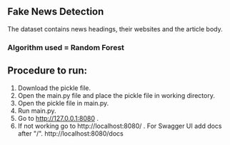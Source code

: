 ## Fake News Detection
The dataset contains news headings, their websites and the article body.
### Algorithm used = Random Forest

## Procedure to run:
1. Download the pickle file.
2. Open the main.py file and place the pickle file in working directory.
3. Open the pickle file in main.py.
4. Run main.py.
5. Go to http://127.0.0.1:8080 .
6. If not working go to http://localhost:8080/ . For Swagger UI add docs after "/". http://localhost:8080/docs

